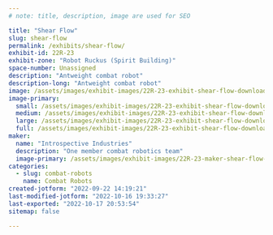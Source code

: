 ```yaml
---
# note: title, description, image are used for SEO

title: "Shear Flow"
slug: shear-flow
permalink: /exhibits/shear-flow/
exhibit-id: 22R-23
exhibit-zone: "Robot Ruckus (Spirit Building)"
space-number: Unassigned
description: "Antweight combat robot"
description-long: "Antweight combat robot"
image: /assets/images/exhibit-images/22R-23-exhibit-shear-flow-download-1-large.png
image-primary: 
  small: /assets/images/exhibit-images/22R-23-exhibit-shear-flow-download-1-small.png
  medium: /assets/images/exhibit-images/22R-23-exhibit-shear-flow-download-1-medium.png
  large: /assets/images/exhibit-images/22R-23-exhibit-shear-flow-download-1-large.png
  full: /assets/images/exhibit-images/22R-23-exhibit-shear-flow-download-1-full.png
maker: 
  name: "Introspective Industries"
  description: "One member combat robotics team"
  image-primary: /assets/images/exhibit-images/22R-23-maker-shear-flow-screen-shot-2022-09-22-at-2-14-32-pm-medium.png
categories: 
  - slug: combat-robots
    name: Combat Robots
created-jotform: "2022-09-22 14:19:21"
last-modified-jotform: "2022-10-16 19:33:27"
last-exported: "2022-10-17 20:53:54"
sitemap: false

---
```

